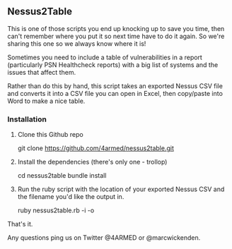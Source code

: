 ## Nessus2Table

This is one of those scripts you end up knocking up to save you time, then can't remember where you put it so next time have to do it again. So we're sharing this one so we always know where it is!

Sometimes you need to include a table of vulnerabilities in a report (particularly PSN Healthcheck reports) with a big list of systems and the issues that affect them.

Rather than do this by hand, this script takes an exported Nessus CSV file and converts it into a CSV file you can open in Excel, then copy/paste into Word to make a nice table.

### Installation

1. Clone this Github repo

     git clone https://github.com/4armed/nessus2table.git

2. Install the dependencies (there's only one - trollop)

     cd nessus2table
     bundle install

3. Run the ruby script with the location of your exported Nessus CSV and the filename you'd like the output in.

    ruby nessus2table.rb -i <NessusCVSfile> -o <TargetCVSFile>


That's it.

Any questions ping us on Twitter @4ARMED or @marcwickenden.
